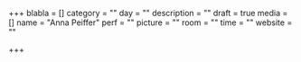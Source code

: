 +++
blabla = []
category = ""
day = ""
description = ""
draft = true
media = []
name = "Anna Peiffer"
perf = ""
picture = ""
room = ""
time = ""
website = ""

+++
